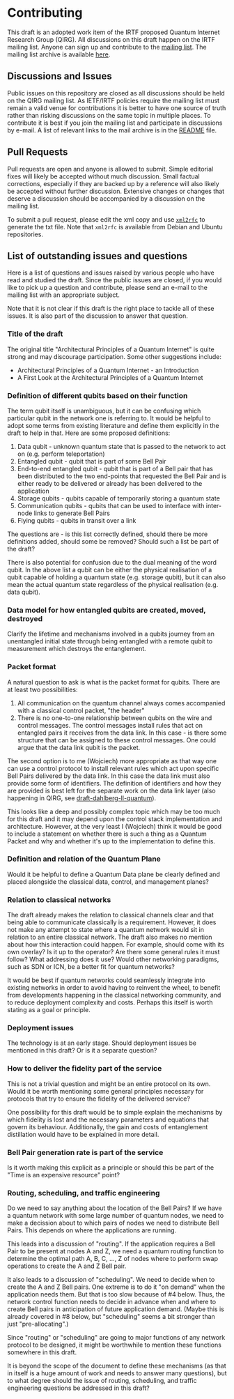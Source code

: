 # Contributing

This draft is an adopted work item of the IRTF proposed Quantum Internet
Research Group (QIRG).  All discussions on this draft happen on the IRTF
mailing list.  Anyone can sign up and contribute to the [mailing
list](https://www.irtf.org/mailman/listinfo/qirg).  The mailing list archive is
available [here](https://mailarchive.ietf.org/arch/browse/qirg/).

## Discussions and Issues

Public issues on this repository are closed as all discussions should be held
on the QIRG mailing list.  As IETF/IRTF policies require the mailing list must
remain a valid venue for contributions it is better to have one source of truth
rather than risking discussions on the same topic in multiple places.  To
contribute it is best if you join the mailing list and participate in
discussions by e-mail.  A list of relevant links to the mail archive is in the
[README](README.md) file.

## Pull Requests

Pull requests are open and anyone is allowed to submit.  Simple editorial fixes
will likely be accepted without much discussion.  Small factual corrections,
especially if they are backed up by a reference will also likely be accepted
without further discussion.  Extensive changes or changes that deserve a
discussion should be accompanied by a discussion on the mailing list.

To submit a pull request, please edit the xml copy and use
[`xml2rfc`](https://xml2rfc.tools.ietf.org/) to generate the txt file.  Note
that `xml2rfc` is available from Debian and Ubuntu repositories.

## List of outstanding issues and questions

Here is a list of questions and issues raised by various people who have read
and studied the draft.  Since the public issues are closed, if you would like
to pick up a question and contribute, please send an e-mail to the mailing list
with an appropriate subject.

Note that it is not clear if this draft is the right place to tackle all of
these issues.  It is also part of the discussion to answer that question.

### Title of the draft

The original title "Architectural Principles of a Quantum Internet" is quite
strong and may discourage participation.  Some other suggestions include:

* Architectural Principles of a Quantum Internet - an Introduction
* A First Look at the Architectural Principles of a Quantum Internet

### Definition of different qubits based on their function

The term qubit itself is unambiguous, but it can be confusing which particular
qubit in the network one is referring to.  It would be helpful to adopt some
terms from existing literature and define them explicitly in the draft to help
in that.  Here are some proposed definitions:

1. Data qubit - unknown quantum state that is passed to the network to act on
   (e.g. perform teleportation)
2. Entangled qubit - qubit that is part of some Bell Pair
3. End-to-end entangled qubit - qubit that is part of a Bell pair that has been
   distributed to the two end-points that requested the Bell Pair and is either
   ready to be delivered or already has been delivered to the application
4. Storage qubits - qubits capable of temporarily storing a quantum state
5. Communication qubits - qubits that can be used to interface with inter-node
   links to generate Bell Pairs
6. Flying qubits - qubits in transit over a link

The questions are - is this list correctly defined, should there be more
definitions added, should some be removed? Should such a list be part of the
draft?

There is also potential for confusion due to the dual meaning of the word
qubit.  In the above list a qubit can be either the physical realisation of a
qubit capable of holding a quantum state (e.g. storage qubit), but it can also
mean the actual quantum state regardless of the physical realisation (e.g. data
qubit).

### Data model for how entangled qubits are created, moved, destroyed

Clarify the lifetime and mechanisms involved in a qubits journey from an
unentangled initial state through being entangled with a remote qubit to
measurement which destroys the entanglement.

### Packet format

A natural question to ask is what is the packet format for qubits.  There are
at least two possibilities:

1. All communication on the quantum channel always comes accompanied with a
   classical control packet, "the header"
2. There is no one-to-one relationship between qubits on the wire and control
   messages.  The control messages install rules that act on entangled pairs it
   receives from the data link.  In this case - is there some structure that
   can be assigned to these control messages.  One could argue that the data
   link qubit is the packet.
   
The second option is to me (Wojciech) more appropriate as that way one can use
a control protocol to install relevant rules which act upon specific Bell Pairs
delivered by the data link.  In this case the data link must also provide some
form of identifiers.  The definition of identifiers and how they are provided
is best left for the separate work on the data link layer (also happening in
QIRG, see
[draft-dahlberg-ll-quantum](https://datatracker.ietf.org/doc/draft-dahlberg-ll-quantum/)).

This looks like a deep and possibly complex topic which may be too much for
this draft and it may depend upon the control stack implementation and
architecture.  However, at the very least I (Wojciech) think it would be good
to include a statement on whether there is such a thing as a Quantum Packet and
why and whether it's up to the implementation to define this.

### Definition and relation of the Quantum Plane

Would it be helpful to define a Quantum Data plane be clearly defined and
placed alongside the classical data, control, and management planes?

### Relation to classical networks

The draft already makes the relation to classical channels clear and that being
able to communicate classically is a requirement.  However, it does not make
any attempt to state where a quantum network would sit in relation to an entire
classical network.  The draft also makes no mention about how this interaction
could happen.  For example, should come with its own overlay?  Is it up to the
operator?  Are there some general rules it must follow?  What addressing does
it use?  Would other networking paradigms, such as SDN or ICN, be a better fit
for quantum networks?

It would be best if quantum networks could seamlessly integrate into existing
networks in order to avoid having to reinvent the wheel, to benefit from
developments happening in the classical networking community, and to reduce
deployment complexity and costs.  Perhaps this itself is worth stating as a
goal or principle.

### Deployment issues

The technology is at an early stage.  Should deployment issues be mentioned in
this draft?  Or is it a separate question?

### How to deliver the fidelity part of the service

This is not a trivial question and might be an entire protocol on its own.
Would it be worth mentioning some general principles necessary for protocols
that try to ensure the fidelity of the delivered service?

One possibility for this draft would be to simple explain the mechanisms by
which fidelity is lost and the necessary parameters and equations that govern
its behaviour. Additionally, the gain and costs of entanglement distillation
would have to be explained in more detail.

### Bell Pair generation rate is part of the service

Is it worth making this explicit as a principle or should this be part of the
"Time is an expensive resource" point?

### Routing, scheduling, and traffic engineering

Do we need to say anything about the location of the Bell Pairs?  If we have a
quantum network with some large number of quantum nodes, we need to make a
decission about to which pairs of nodes we need to distribute Bell Pairs.  This
depends on where the applications are running.

This leads into a discussion of "routing".  If the application requires a Bell
Pair to be present at nodes A and Z, we need a quantum routing function to
determine the optimal path A, B, C, ..., Z of nodes where to perform swap
operations to create the A and Z Bell pair.

It also leads to a discussion of "scheduling".  We need to decide when to
create the A and Z Bell pairs.  One extreme is to do it "on demand" when the
application needs them.  But that is too slow because of #4 below.  Thus, the
network control function needs to decide in advance when and where to create
Bell pairs in anticipation of future application demand.  (Maybe this is
already covered in #8 below, but "scheduling" seems a bit stronger than just
"pre-allocating".)

Since "routing" or "scheduling" are going to major functions of any network
protocol to be designed, it might be worthwhile to mention these functions
somewhere in this draft.

It is beyond the scope of the document to define these mechanisms (as that in
itself is a huge amount of work and needs to answer many questions), but to
what degree should the issue of routing, scheduling, and traffic engineering
questions be addressed in this draft?
